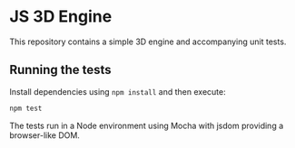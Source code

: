 # JS 3D Engine

This repository contains a simple 3D engine and accompanying unit tests.

## Running the tests

Install dependencies using `npm install` and then execute:

```bash
npm test
```

The tests run in a Node environment using Mocha with jsdom providing a browser-like DOM.
